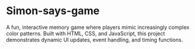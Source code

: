 # Simon-says-game
A fun, interactive memory game where players mimic increasingly complex color patterns. Built with HTML, CSS, and JavaScript, this project demonstrates dynamic UI updates, event handling, and timing functions.
